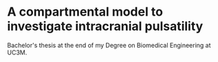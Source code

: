# A compartmental model to investigate intracranial pulsatility
Bachelor's thesis at the end of my Degree on Biomedical Engineering at UC3M.
